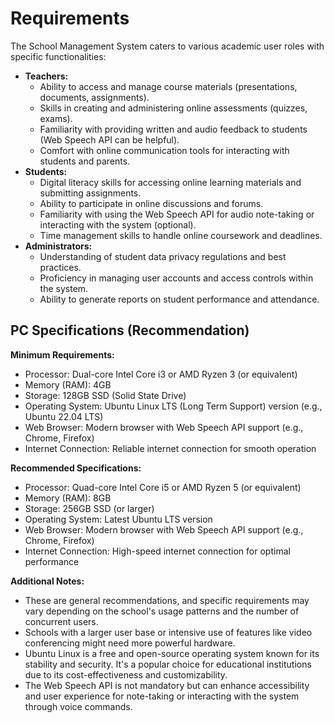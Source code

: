 # Requirements

The School Management System caters to various academic user roles with specific functionalities:

* **Teachers:**
    * Ability to access and manage course materials (presentations, documents, assignments).
    * Skills in creating and administering online assessments (quizzes, exams).
    * Familiarity with providing written and audio feedback to students (Web Speech API can be helpful).
    * Comfort with online communication tools for interacting with students and parents.
* **Students:**
    * Digital literacy skills for accessing online learning materials and submitting assignments.
    * Ability to participate in online discussions and forums.
    * Familiarity with using the Web Speech API for audio note-taking or interacting with the system (optional).
    * Time management skills to handle online coursework and deadlines.
* **Administrators:**
    * Understanding of student data privacy regulations and best practices.
    * Proficiency in managing user accounts and access controls within the system.
    * Ability to generate reports on student performance and attendance.


## PC Specifications (Recommendation)

**Minimum Requirements:**

* Processor: Dual-core Intel Core i3 or AMD Ryzen 3 (or equivalent)
* Memory (RAM): 4GB
* Storage: 128GB SSD (Solid State Drive)
* Operating System: Ubuntu Linux LTS (Long Term Support) version (e.g., Ubuntu 22.04 LTS)
* Web Browser: Modern browser with Web Speech API support (e.g., Chrome, Firefox)
* Internet Connection: Reliable internet connection for smooth operation

**Recommended Specifications:**

* Processor: Quad-core Intel Core i5 or AMD Ryzen 5 (or equivalent)
* Memory (RAM): 8GB
* Storage: 256GB SSD (or larger)
* Operating System: Latest Ubuntu LTS version
* Web Browser: Modern browser with Web Speech API support (e.g., Chrome, Firefox)
* Internet Connection: High-speed internet connection for optimal performance

**Additional Notes:**

* These are general recommendations, and specific requirements may vary depending on the school's usage patterns and the number of concurrent users.
* Schools with a larger user base or intensive use of features like video conferencing might need more powerful hardware.
* Ubuntu Linux is a free and open-source operating system known for its stability and security. It's a popular choice for educational institutions due to its cost-effectiveness and customizability.
* The Web Speech API is not mandatory but can enhance accessibility and user experience for note-taking or interacting with the system through voice commands.

